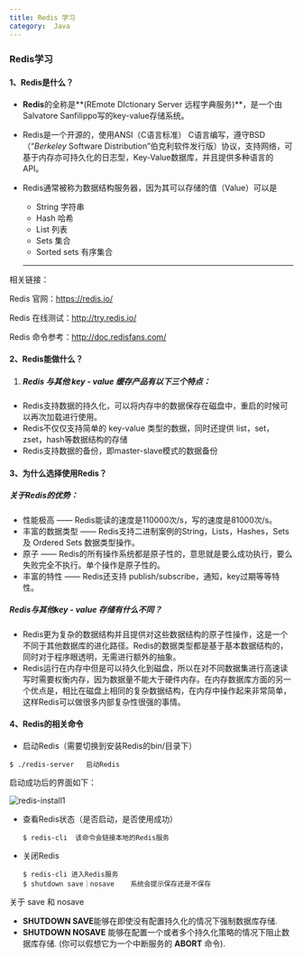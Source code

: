 ```yaml
---
title: Redis 学习
category:  Java
---
```

### Redis学习

#### 1、Redis是什么？

-   **Redis**的全称是**(REmote DIctionary Server 远程字典服务)**，是一个由Salvatore Sanfilippo写的key-value存储系统。

- Redis是一个开源的，使用ANSI（C语言标准） C语言编写，遵守BSD（“*Berkeley* Software Distribution”伯克利软件发行版）协议，支持网络，可基于内存亦可持久化的日志型，Key-Value数据库，并且提供多种语言的API。

- Redis通常被称为数据结构服务器，因为其可以存储的值（Value）可以是

  - String 字符串
  - Hash 哈希
  - List 列表
  - Sets 集合
  - Sorted sets 有序集合

  ---

  

相关链接：

Redis 官网：https://redis.io/

Redis 在线测试：http://try.redis.io/

Redis 命令参考：http://doc.redisfans.com/

#### 2、Redis能做什么？

1. ##### Redis 与其他 key - value 缓存产品有以下三个特点：

- Redis支持数据的持久化，可以将内存中的数据保存在磁盘中，重启的时候可以再次加载进行使用。
- Redis不仅仅支持简单的 key-value 类型的数据，同时还提供 list，set，zset，hash等数据结构的存储
- Redis支持数据的备份，即master-slave模式的数据备份

#### 3、为什么选择使用Redis？

##### 关于Redis的优势：

-  性能极高 —— Redis能读的速度是110000次/s，写的速度是81000次/s。
- 丰富的数据类型 —— Redis支持二进制案例的String，Lists，Hashes，Sets 及 Ordered Sets 数据类型操作。
- 原子 —— Redis的所有操作系统都是原子性的，意思就是要么成功执行，要么失败完全不执行。单个操作是原子性的。
- 丰富的特性  —— Redis还支持 publish/subscribe，通知，key过期等等特性。

##### Redis与其他key - value 存储有什么不同？

- Redis更为复杂的数据结构并且提供对这些数据结构的原子性操作，这是一个不同于其他数据库的进化路径。Redis的数据类型都是基于基本数据结构的，同时对于程序眼透明，无需进行额外的抽象。
- Redis运行在内存中但是可以持久化到磁盘，所以在对不同数据集进行高速读写时需要权衡内存，因为数据量不能大于硬件内存。在内存数据库方面的另一个优点是，相比在磁盘上相同的复杂数据结构，在内存中操作起来非常简单，这样Redis可以做很多内部复杂性很强的事情。

#### 4、Redis的相关命令

- 启动Redis（需要切换到安装Redis的bin/目录下）

```shell
$ ./redis-server   启动Redis
```

启动成功后的界面如下：



![redis-install1](https://www.runoob.com/wp-content/uploads/2014/11/redis-install1.png)

- 查看Redis状态（是否启动，是否使用成功）

  ```shell
  $ redis-cli  该命令会链接本地的Redis服务
  ```

- 关闭Redis

  ```shell
  $ redis-cli 进入Redis服务
  $ shutdown save｜nosave 	系统会提示保存还是不保存
  ```

关于 save 和 nosave

- **SHUTDOWN SAVE**能够在即使没有配置持久化的情况下强制数据库存储.
- **SHUTDOWN NOSAVE** 能够在配置一个或者多个持久化策略的情况下阻止数据库存储. (你可以假想它为一个中断服务的 **ABORT** 命令).

